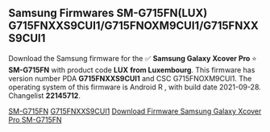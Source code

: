 <h2>Samsung Firmwares SM-G715FN(LUX) G715FNXXS9CUI1/G715FNOXM9CUI1/G715FNXXS9CUI1</h2>
Download the Samsung firmware for the ✅ <strong>Samsung Galaxy Xcover Pro </strong> ⭐ <strong>SM-G715FN</strong> with product code <strong>LUX</strong> <strong> from Luxembourg</strong>. This firmware has version number PDA <strong>G715FNXXS9CUI1</strong> and CSC G715FNOXM9CUI1. The operating system of this firmware is Android R , with build date 2021-09-28. Changelist <strong>22145712</strong>.


[SM-G715FN](https://samfirm.shop/samsung/model/SM-G715FN)
[G715FNXXS9CUI1](https://samfirm.shop/samsung/pda/G715FNXXS9CUI1)
[Download Firmware Samsung Galaxy Xcover Pro SM-G715FN](https://samfirm.shop/samsung/firmware/460428)

